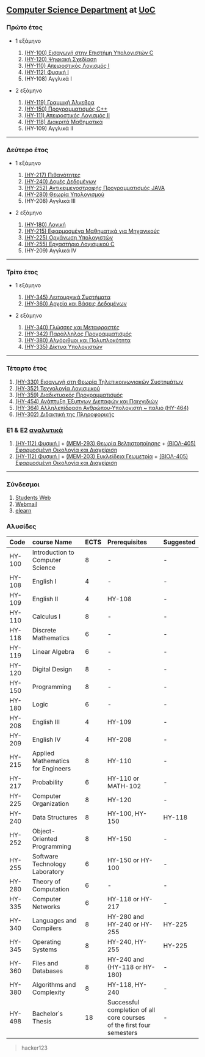 ## [Computer Science Department](http://www.csd.uoc.gr) at [UoC](https://www.uoc.gr)

### Πρώτο έτος

* 1 εξάμηνο
   1. [(ΗΥ-100) Εισαγωγή στην Επιστήμη Υπολογιστών C](https://github.com/keybraker/Computer-Science-Department-Wiki/blob/master/ΜΑΘΗΜΑΤΑ/ΗΥ-100/(ΗΥ-100).md)
   2. [(ΗΥ-120) Ψηφιακή Σχεδίαση](https://www.csd.uoc.gr/~hy120/)
   3. [(ΗΥ-110) Απειροστικός Λογισμός Ι](https://github.com/keybraker/Computer-Science-Department-Wiki/blob/master/ΜΑΘΗΜΑΤΑ/ΗΥ-110/(ΗΥ-110).md)
   4. [(ΗΥ-112) Φυσική Ι](https://www.csd.uoc.gr/~hy112/)
   5. (ΗΥ-108) Αγγλικά Ι

* 2 εξάμηνο
   1. [(HY-119) Γραμμική Άλγεβρα](https://github.com/keybraker/Computer-Science-Department-Wiki/blob/master/ΜΑΘΗΜΑΤΑ/ΗΥ-119/(ΗΥ-119).md)
   2. [(ΗΥ-150) Προγραμματισμός C++](https://github.com/keybraker/Computer-Science-Department-Wiki/blob/master/ΜΑΘΗΜΑΤΑ/ΗΥ-150/(ΗΥ-150).md)
   3. [(ΗΥ-111) Απειροστικός Λογισμός ΙΙ](https://github.com/keybraker/Computer-Science-Department-Wiki/blob/master/ΜΑΘΗΜΑΤΑ/ΗΥ-111/(ΗΥ-111).md)
   4. [(ΗΥ-118) Διακριτά Μαθηματικά](https://github.com/keybraker/Computer-Science-Department-Wiki/blob/master/ΜΑΘΗΜΑΤΑ/ΗΥ-118/(ΗΥ-118).md)
   5. (ΗΥ-109) Αγγλικά ΙΙ

***

### Δεύτερο έτος

* 1 εξάμηνο
   1. [(ΗΥ-217) Πιθανότητες](https://github.com/keybraker/Computer-Science-Department-Wiki/blob/master/ΜΑΘΗΜΑΤΑ/ΗΥ-217/(ΗΥ-217).md)
   2. [(ΗΥ-240) Δομές Δεδομένων](https://github.com/keybraker/Computer-Science-Department-Wiki/blob/master/ΜΑΘΗΜΑΤΑ/ΗΥ-240/(ΗΥ-240).md)
   3. [(ΗΥ-252) Αντικειμενοστραφής Προγραμματισμός JAVA](https://github.com/keybraker/Computer-Science-Department-Wiki/blob/master/ΜΑΘΗΜΑΤΑ/ΗΥ-252/(ΗΥ-252).md)
   4. [(ΗΥ-280) Θεωρία Υπολογισμού](https://github.com/keybraker/Computer-Science-Department-Wiki/blob/master/ΜΑΘΗΜΑΤΑ/ΗΥ-280/(ΗΥ-280).md)
   5. (ΗΥ-208) Αγγλικά ΙΙΙ

* 2 εξάμηνο
   1. [(HY-180) Λογική](https://github.com/keybraker/Computer-Science-Department-Wiki/blob/master/ΜΑΘΗΜΑΤΑ/ΗΥ-180/(ΗΥ-180).md)
   2. [(ΗΥ-215) Εφαρμοσμένα Μαθηματικά για Μηχανικούς](https://github.com/keybraker/Computer-Science-Department-Wiki/blob/master/ΜΑΘΗΜΑΤΑ/ΗΥ-215/(ΗΥ-215).md)
   3. [(ΗΥ-225) Οργάνωση Υπολογιστών](https://github.com/keybraker/Computer-Science-Department-Wiki/blob/master/ΜΑΘΗΜΑΤΑ/ΗΥ-225/(ΗΥ-225).md)
   4. [(ΗΥ-255) Εργαστήριο Λογισμικού C](https://github.com/keybraker/Computer-Science-Department-Wiki/blob/master/ΜΑΘΗΜΑΤΑ/ΗΥ-255/(ΗΥ-255).md)
   5. (ΗΥ-209) Αγγλικά IV

***

### Τρίτο έτος

* 1 εξάμηνο
   1. [(ΗΥ-345) Λειτουργικά Συστήματα](https://github.com/keybraker/Computer-Science-Department-Wiki/blob/master/ΜΑΘΗΜΑΤΑ/ΗΥ-345/(ΗΥ-345).md)
   2. [(ΗΥ-360) Αρχεία και Βάσεις Δεδομένων](https://github.com/keybraker/Computer-Science-Department-Wiki/blob/master/ΜΑΘΗΜΑΤΑ/ΗΥ-360/(ΗΥ-360).md)

* 2 εξάμηνο
   1. [(HY-340) Γλώσσες και Μεταφραστές](https://github.com/keybraker/Computer-Science-Department-Wiki/blob/master/ΜΑΘΗΜΑΤΑ/ΗΥ-340/(ΗΥ-340).md)
   2. [(HY-342) Παράλληλος Προγραμματισμός](https://github.com/keybraker/Computer-Science-Department-Wiki/blob/master/ΜΑΘΗΜΑΤΑ/ΗΥ-342/(ΗΥ-342).md)
   3. [(ΗΥ-380) Αλγόριθμοι και Πολυπλοκότητα](https://github.com/keybraker/Computer-Science-Department-Wiki/blob/master/ΜΑΘΗΜΑΤΑ/ΗΥ-380/(ΗΥ-380).md)
   4. [(ΗΥ-335) Δίκτυα Υπολογιστών](https://github.com/keybraker/Computer-Science-Department-Wiki/blob/master/ΜΑΘΗΜΑΤΑ/ΗΥ-335/(ΗΥ-335).md)

***

### Τέταρτο έτος

   1. [(ΗΥ-330) Εισαγωγή στη Θεωρία Τηλεπικοινωνιακών Συστημάτων](https://github.com/keybraker/Computer-Science-Department-Wiki/blob/master/ΜΑΘΗΜΑΤΑ/ΗΥ-330/(ΗΥ-330).md)
   2. [(ΗΥ-352) Τεχνολογία Λογισμικού](https://github.com/keybraker/Computer-Science-Department-Wiki/blob/master/ΜΑΘΗΜΑΤΑ/ΗΥ-352/(ΗΥ-352).md)
   3. [(ΗΥ-359) Διαδικτυακός Προγραμματισμός](https://github.com/keybraker/Computer-Science-Department-Wiki/blob/master/ΜΑΘΗΜΑΤΑ/ΗΥ-359/(ΗΥ-359).md)
   4. [(HY-454) Ανάπτυξη Έξυπνων Διεπαφών και Παιχνιδιών](https://github.com/keybraker/Computer-Science-Department-Wiki/blob/master/ΜΑΘΗΜΑΤΑ/ΗΥ-454/(ΗΥ-454).md)
   5. [(HY-364) Αλληλεπίδραση Ανθρώπου-Υπολογιστή ~ παλιό (HY-464)](https://github.com/keybraker/Computer-Science-Department-Wiki/blob/master/ΜΑΘΗΜΑΤΑ/ΗΥ-364/(ΗΥ-364).md)
   6. [(HY-302) Διδακτική της Πληροφορικής](https://github.com/keybraker/Computer-Science-Department-Wiki/blob/master/ΜΑΘΗΜΑΤΑ/ΗΥ-302/(ΗΥ-302).md)

### Ε1 & Ε2 [αναλυτικά](http://www.csd.uoc.gr/index.jsp?content=courses_catalog&openmenu=demoAcc3&lang=gr)
   1. [(ΗΥ-112) Φυσική Ι](https://www.csd.uoc.gr/~hy112/) + [(ΜΕΜ-293) Θεωρία Βελτιστοποίησης](http://users.tem.uoc.gr/~gkarali/optimization.html) + [(ΒΙΟΛ-405) Εφαρμοσμένη Οικολογία και Διαχείριση](http://www.biology.uoc.gr/el/department-courses/986)
   2. [(ΗΥ-112) Φυσική Ι](https://www.csd.uoc.gr/~hy112/) + [(ΜΕΜ-203) Ευκλείδεια Γεωμετρία](http://users.math.uoc.gr/~jplatis/MEM203-2018-19.html) + [(ΒΙΟΛ-405) Εφαρμοσμένη Οικολογία και Διαχείριση](http://www.biology.uoc.gr/el/department-courses/986)

***

### Σύνδεσμοι
1. [Students Web](https://student.cc.uoc.gr)
2. [Webmail](https://webmail.edu.uoc.gr/imp/login.php?Horde=gb8de6ia39rnf090m0gfsmsbh4)
3. [elearn](https://elearn.uoc.gr/my/)

### Αλυσίδες

| Code   | course Name                        | ECTS | Prerequisites                                                         | Suggested |
| :----- | :--------------------------------- | :--- | :-------------------------------------------------------------------- | :-------- |
| HY-100 | Introduction to Computer Science   | 8    | -                                                                     | -         |
| HY-108 | English I                          | 4    | -                                                                     | -         |
| HY-109 | English II                         | 4    | HY-108                                                                | -         |
| HY-110 | Calculus I                         | 8    | -                                                                     | -         |
| HY-118 | Discrete Mathematics               | 6    | -                                                                     | -         |
| HY-119 | Linear Algebra                     | 6    | -                                                                     | -         |
| HY-120 | Digital Design                     | 8    | -                                                                     | -         |
| HY-150 | Programming                        | 8    | -                                                                     | -         |
| HY-180 | Logic                              | 6    | -                                                                     | -         |
| HY-208 | English III                        | 4    | HY-109                                                                | -         |
| HY-209 | English IV                         | 4    | HY-208                                                                | -         |
| HY-215 | Applied  Mathematics for Engineers | 8    | HY-110                                                                | -         |
| HY-217 | Probability                        | 6    | HY-110 or MATH-102                                                    | -         |
| HY-225 | Computer Organization              | 8    | HY-120                                                                | -         |
| HY-240 | Data Structures                    | 8    | HY-100, HY-150                                                        | HY-118    |
| HY-252 | Object-Oriented Programming        | 8    | HY-150                                                                | -         |
| HY-255 | Software  Technology Laboratory    | 6    | HY-150 or HY-100                                                      | -         |
| HY-280 | Theory  of Computation             | 6    | -                                                                     | -         |
| HY-335 | Computer Networks                  | 6    | HY-118 or HY-217                                                      | -         |
| HY-340 | Languages and Compilers            | 8    | HY-280 and HY-240 or HY-255                                           | HY-225    |
| HY-345 | Operating Systems                  | 8    | HY-240, HY-255                                                        | HY-225    |
| HY-360 | Files and Databases                | 8    | HY-240 and {HY-118 or HY-180}                                         | -         |
| HY-380 | Algorithms and Complexity          | 8    | HY-118, HY-240                                                        | -         |
| HY-498 | Bachelor΄s Thesis                  | 18   | Successful completion of all core courses<br>of the first four semesters | -         |

> hacker123
